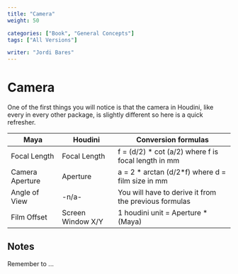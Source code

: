 ```yaml
---
title: "Camera"
weight: 50

categories: ["Book", "General Concepts"]
tags: ["All Versions"]

writer: "Jordi Bares"
---
```

# Camera

One of the first things you will notice is that the camera in Houdini, like every in every other package, is slightly different so here is a quick refresher.

Maya            | Houdini           | Conversion formulas
----------------|-------------------|--------------------------
Focal Length    | Focal Length      | f = (d/2) * cot (a/2) where f is focal length in mm
Camera Aperture | Aperture          | a = 2 * arctan (d/2*f) where d = film size in mm
Angle of View   | -n/a-             | You will have to derive it from the previous formulas
Film Offset     | Screen Window X/Y | 1 houdini unit = Aperture * (Maya)

## Notes

Remember to ...